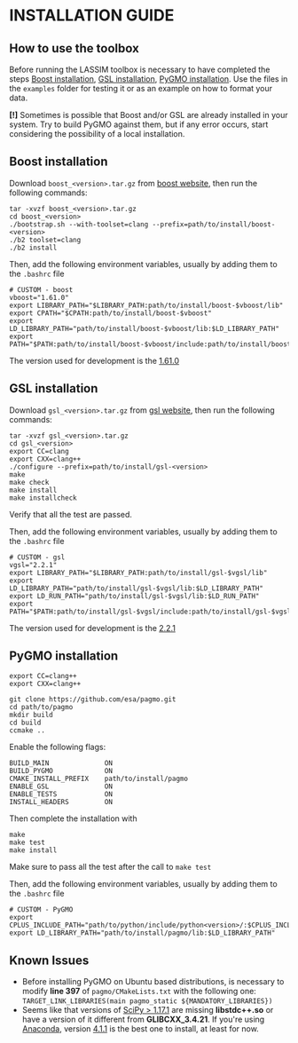 INSTALLATION GUIDE
==================

How to use the toolbox
----------------------
Before running the LASSIM toolbox is necessary to have completed the steps [Boost installation](#Boost-installation), 
[GSL installation](#GSL-installation), [PyGMO installation](#PyGMO-installation). Use the files in the `examples` folder for testing it or as an 
example on how to format your data.

**[!]** Sometimes is possible that Boost and/or GSL are already installed in your system. Try to build 
PyGMO against them, but if any error occurs, start considering the possibility of a local installation.

Boost installation
------------------
Download `boost_<version>.tar.gz` from [boost website](www.boost.org), then run the following commands:
```
tar -xvzf boost_<version>.tar.gz
cd boost_<version>
./bootstrap.sh --with-toolset=clang --prefix=path/to/install/boost-<version>
./b2 toolset=clang
./b2 install
```

Then, add the following environment variables, usually by adding them to the `.bashrc` file
```
# CUSTOM - boost
vboost="1.61.0"
export LIBRARY_PATH="$LIBRARY_PATH:path/to/install/boost-$vboost/lib"
export CPATH="$CPATH:path/to/install/boost-$vboost"
export LD_LIBRARY_PATH="path/to/install/boost-$vboost/lib:$LD_LIBRARY_PATH"
export PATH="$PATH:path/to/install/boost-$vboost/include:path/to/install/boost-$vboost/lib"
```

The version used for development is the [1.61.0](https://sourceforge.net/projects/boost/files/boost/1.61.0/boost_1_61_0.tar.gz)

GSL installation
----------------
Download `gsl_<version>.tar.gz` from [gsl website](http://ftp.acc.umu.se/mirror/gnu.org/gnu/gsl/), then run the following commands:
```
tar -xvzf gsl_<version>.tar.gz
cd gsl_<version>
export CC=clang
export CXX=clang++
./configure --prefix=path/to/install/gsl-<version>
make
make check
make install
make installcheck
```
Verify that all the test are passed.

Then, add the following environment variables, usually by adding them to the `.bashrc` file
```
# CUSTOM - gsl
vgsl="2.2.1"
export LIBRARY_PATH="$LIBRARY_PATH:path/to/install/gsl-$vgsl/lib"
export LD_LIBRARY_PATH="path/to/install/gsl-$vgsl/lib:$LD_LIBRARY_PATH"
export LD_RUN_PATH="path/to/install/gsl-$vgsl/lib:$LD_RUN_PATH"
export PATH="$PATH:path/to/install/gsl-$vgsl/include:path/to/install/gsl-$vgsl/lib"
```

The version used for development is the [2.2.1](http://ftp.acc.umu.se/mirror/gnu.org/gnu/gsl/gsl-2.2.1.tar.gz)

PyGMO installation
------------------

```
export CC=clang++
export CXX=clang++

git clone https://github.com/esa/pagmo.git
cd path/to/pagmo
mkdir build
cd build
ccmake ..
```
Enable the following flags:
```
BUILD_MAIN              ON
BUILD_PYGMO             ON
CMAKE_INSTALL_PREFIX    path/to/install/pagmo
ENABLE_GSL              ON
ENABLE_TESTS            ON
INSTALL_HEADERS         ON
```
Then complete the installation with
```
make
make test
make install
```
Make sure to pass all the test after the call to `make test`

Then, add the following environment variables, usually by adding them to the `.bashrc` file
```
# CUSTOM - PyGMO
export CPLUS_INCLUDE_PATH="path/to/python/include/python<version>/:$CPLUS_INCLUDE_PATH"
export LD_LIBRARY_PATH="path/to/install/pagmo/lib:$LD_LIBRARY_PATH"
```

Known Issues
------------
- Before installing PyGMO on Ubuntu based distributions, is necessary to modify **line 397** of `pagmo/CMakeLists.txt` with the following one:
`TARGET_LINK_LIBRARIES(main pagmo_static ${MANDATORY_LIBRARIES})`
- Seems like that versions of [SciPy > 1.17.1](http://www.scipy.org/) are missing **libstdc++.so** or have a version of it
different from **GLIBCXX_3.4.21**. If you're using [Anaconda](https://anaconda.org/), version [4.1.1](https://repo.continuum.io/archive/index.html) is the best one to
install, at least for now.
